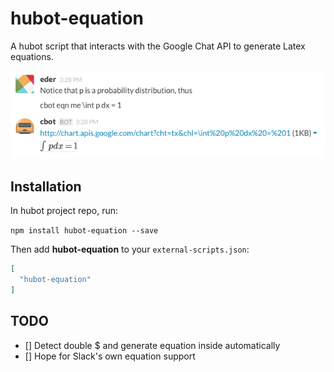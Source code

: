 # hubot-equation

A hubot script that interacts with the Google Chat API to generate Latex
equations.

![](./images/example.png)

## Installation

In hubot project repo, run:

`npm install hubot-equation --save`

Then add **hubot-equation** to your `external-scripts.json`:

```json
[
  "hubot-equation"
]
```

## TODO
- [] Detect double $ and generate equation inside automatically
- [] Hope for Slack's own equation support

